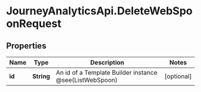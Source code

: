 # JourneyAnalyticsApi.DeleteWebSpoonRequest

## Properties

Name | Type | Description | Notes
------------ | ------------- | ------------- | -------------
**id** | **String** | An id of a Template Builder instance @see(ListWebSpoon) | [optional] 


